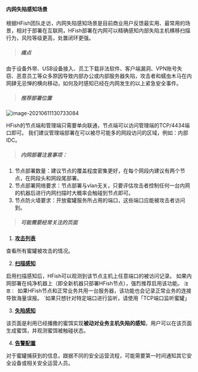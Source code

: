 #### 内网失陷感知场景

根据HFish团队走访，内网失陷感知场景是目前商业用户反馈最实用、最常用的场景，相对于部署在互联网，HFish部署在内网可以精确感知内部失陷主机横移扫描行为，风险等级更高，处置闭环更强。


> ##### 痛点

由于设备外带、USB设备接入、员工下载非法软件、客户端漏洞、VPN账号失窃、恶意员工等众多原因导致内部办公或内部服务器失陷，攻击者和蠕虫木马在内网肆无忌惮的横向移动，如何及时感知已经在内网发生的以上紧急安全事件。


> ##### 推荐部署位置

![image-20210611130733084](https://hfish.net/images/20210616174930.png)

HFish的节点端和管理端只需要单向联通，节点端可以访问管理端的TCP/4434端口即可。
我们建议管理端部署在可以被尽可能多的网段访问的区域，例如：内部IDC。


> ##### 内网部署注意事项：

1. 节点部署数量：建议节点的覆盖程度密集更好，在每个网段内建议有两个节点，在网段头和网段尾部署。
2. 节点部署网络要求：节点部署与vlan无关，只要评估攻击者控制任何一台内网的机器后进行内网扫描时大概率会触碰到节点即可。
3. 节点防火墙要求：开放蜜罐服务所占用的端口，这些端口应能被攻击者访问到。


> ##### 可能需要经常关注的页面

1. [**攻击列表** ](detail-attack)

查看所有蜜罐被攻击的情况。

2. [**扫描感知** ](4-2-scan)

启用扫描感知后，HFish可以观测到该节点主机上任意端口的被访问记录。
如果内网部署在纯净机器上（即全新机器只部署HFish节点），强烈推荐启用该功能。
`注意：
`如果HFish节点和正常业务共用一台服务器，该功能也会记录正常业务的连接导致海量误报。
`如果只想针对特定端口进行监听，请使用「TCP端口监听蜜罐」

3. [**失陷感知**](detail-decoy)

该页面是利用已经播撒的蜜饵实现**被动对业务主机失陷的感知**，用户可以在该页面生成蜜饵，并观测蜜饵被触碰状态。

4. [**告警配置**](detail-alarm)

对于蜜罐捕获到的信息，跟据不同的安全运营流程，可能需要第一时间通知其它安全设备或相关安全运营人员。